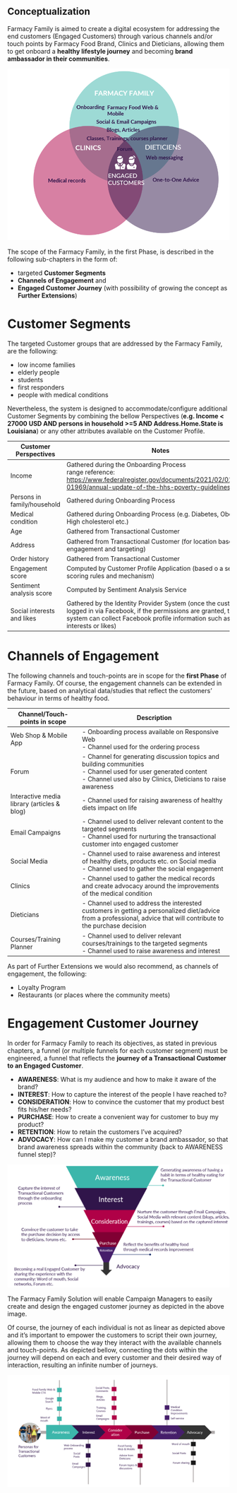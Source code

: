 ## Conceptualization

Farmacy Family is aimed to create a digital ecosystem for addressing the end customers (Engaged Customers) through various channels and/or touch points by Farmacy Food Brand, Clinics and Dieticians, allowing them to get onboard a **healthy lifestyle journey** and becoming **brand ambassador in their communities**.

![image](files/Conceptualization.png)

The scope of the Farmacy Family, in the first Phase, is described in the following sub-chapters in the form of:
- targeted **Customer Segments**
- **Channels of Engagement** and
- **Engaged Customer Journey** (with possibility of growing the concept as **Further Extensions**)

# Customer Segments
The targeted Customer groups that are addressed by the Farmacy Family, are the following:
- low income families
- elderly people
- students
- first responders
- people with medical conditions

Nevertheless, the system is designed to accommodate/configure additional Customer Segments by combining the bellow Perspectives (**e.g. Income < 27000 USD AND persons in household >=5 AND Address.Home.State is Louisiana**) or any other attributes available on the Customer Profile.

| Customer Perspectives | Notes |
| ---------------------------------------|-----------------------------------------------------------------------------------------------------------------------------|
| Income | Gathered during the Onboarding Process<br/>range reference: https://www.federalregister.gov/documents/2021/02/01/2021-01969/annual-update-of-the-hhs-poverty-guidelines |
| Persons in family/household | Gathered during Onboarding Process |
| Medical condition | Gathered during Onboarding Process (e.g. Diabetes, Obesity, High cholesterol etc.) |
| Age | Gathered from Transactional Customer |
| Address | Gathered from Transactional Customer (for location based engagement and targeting) |
| Order history | Gathered from Transactional Customer |
| Engagement score | Computed by Customer Profile Application (based o a set of scoring rules and mechanism) |
| Sentiment analysis score | Computed by Sentiment Analysis Service |
| Social interests and likes | Gathered by the Identity Provider System (once the customer is logged in via Facebook, if the permissions are granted, the system can collect Facebook profile information such as interests or likes) |

# Channels of Engagement
The following channels and touch-points are in scope for the **first Phase** of Farmacy Family.
Of course, the engagement channels can be extended in the future, based on analytical data/studies that reflect the customers’ behaviour in terms of healthy food.

| Channel/Touch-points in scope | Description |
| ---------------------------------------|-----------------------------------------------------------------------------------------------------------------------------|
| Web Shop & Mobile App | - Onboarding process available on Responsive Web <br/> - Channel used for the ordering process |
| Forum | - Channel for generating discussion topics and  building communities <br/> - Channel used for user generated content <br/> - Channel used also by Clinics, Dieticians to raise awareness |
| Interactive media library (articles & blog) | - Channel used for raising awareness of healthy diets impact on life |
| Email Campaigns | - Channel used to deliver relevant content to the targeted segments <br/> - Channel used for nurturing the transactional customer into engaged customer |
| Social Media | - Channel used to raise awareness and interest of healthy diets, products etc. on Social media <br/> - Channel used to gather the social engagement |
| Clinics | - Channel used to gather the medical records and create advocacy around the improvements of the medical condition |
| Dieticians | - Channel used to address the interested customers in getting a personalized diet/advice from a professional, advice that will contribute to the purchase decision |Channel used to raise awareness and interest
| Courses/Training Planner | - Channel used to deliver relevant courses/trainings to the targeted segments <br/> - Channel used to raise awareness and interest |

As part of Further Extensions we would also recommend, as channels of engagement, the following:
- Loyalty Program
- Restaurants (or places where the community meets)

# Engagement Customer Journey
In order for Farmacy Family to reach its objectives, as stated in previous chapters, a funnel (or multiple funnels for each customer segment) must be engineered, a funnel that reflects the **journey of a Transactional Customer to an Engaged Customer**.

- **AWARENESS**: What is my audience and how to make it aware of the brand?
- **INTEREST**: How to capture the interest of the people I have reached to?
- **CONSIDERATION**: How to convince the customer that my product best fits his/her needs?
- **PURCHASE**: How to create a convenient way for customer to buy my product?
- **RETENTION**:  How to retain the customers I’ve acquired?
- **ADVOCACY**: How can I make my customer a brand ambassador, so that brand awareness spreads within the community (back to AWARENESS funnel step)?

![image](files/MarketingFunnel.png)

The Farmacy Family Solution will enable Campaign Managers to easily create and design the engaged customer journey as depicted in the above image.

Of course, the journey of each individual is not as linear as depicted above and it’s important to empower the customers to script their own journey, allowing them to choose the way they interact with the available channels and touch-points. As depicted bellow, connecting the dots within the journey will depend on each and every customer and their desired way of interaction, resulting an infinite number of journeys.

![image](files/MarketingJourney.png)
